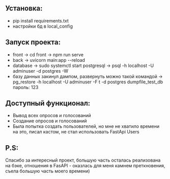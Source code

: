 Установка:
- 
- pip install requirements.txt
- настройки бд в local_config

Запуск проекта:
-
- front -> cd front -> npm run serve
- back -> uvicorn main:app --reload
- database -> sudo systemctl start postgresql -> psql -h localhost -U adminuser -d postgres -W
- базу данных закинул дампом, развернуть можно такой командой -> pg_restore -h localhost -U adminuser -F t -d postgres dumpfile_test_db
пароль: 123

Доступный функционал:
-
- Вывод всех опросов и голосований
- Создание опросов и голосований
- Была попытка создать пользователей, но мне не хватило времени на это, писал кастом, не стал
использовать FastApi Users 


P.S:
-
Спасибо за интересный проект, большую часть осталась реализована на бэке, отношения в FasAPI - 
оказлась для меня камнем преткновения, съела большую часть моего времени)

